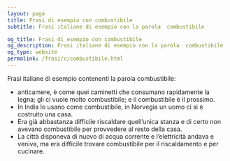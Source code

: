 ```yaml
---
layout: page
title: Frasi di esempio con combustibile 
subtitle: Frasi italiane di esempio con la parola  combustibile

og_title: Frasi di esempio con combustibile 
og_description: Frasi italiane di esempio con la parola  combustibile
og_type: website
permalink: /frasi/c/combustibile.html
---
```


Frasi italiane di esempio contenenti la parola combustibile:


- anticamere, è come quei caminetti che consumano rapidamente la legna; gli ci vuole molto combustibile; e il combustibile è il prossimo.
- In India lo usano come combustibile, in Norvegia un uomo ci si è costruito una casa.
- Era già abbastanza difficile riscaldare quell’unica stanza e di certo non avevano combustibile per provvedere al resto della casa.
- La città disponeva di nuovo di acqua corrente e l’elettricità andava e veniva, ma era difficile trovare combustibile per il riscaldamento e per cucinare.
